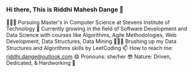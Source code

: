 ### Hi there, This is Riddhi Mahesh Dange 👋


👩🏻‍🏫 Pursuing Master's in Computer Science at Stevens Institute of Technology
🌱 Currently growing in the field of Software Development and Data Science with courses like Algorithms, Agile Methodologies, Web Development, Data Structures, Data Mining
🦹🏻‍♀️ Brushing up my Data Structures and Algorithms skills by LeetCoding
📫 How to reach me: riddhi.dange@outlook.com
😄 Pronouns: she/her
😎 Nature: Driven, Dedicated, & Hardworking 🎯
